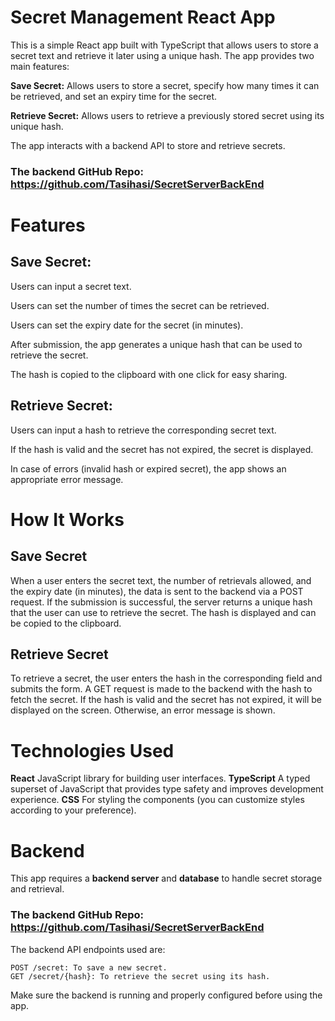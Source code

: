 # Secret Management React App

This is a simple React app built with TypeScript that allows users to store a secret text and retrieve it later using a unique hash. The app provides two main features:

**Save Secret:** Allows users to store a secret, specify how many times it can be retrieved, and set an expiry time for the secret.

**Retrieve Secret:** Allows users to retrieve a previously stored secret using its unique hash.

The app interacts with a backend API to store and retrieve secrets.

### The backend GitHub Repo: https://github.com/Tasihasi/SecretServerBackEnd

# Features

## Save Secret:

Users can input a secret text.

Users can set the number of times the secret can be retrieved.

Users can set the expiry date for the secret (in minutes).

After submission, the app generates a unique hash that can be used to retrieve the secret.

The hash is copied to the clipboard with one click for easy sharing.

## Retrieve Secret:

Users can input a hash to retrieve the corresponding secret text.

If the hash is valid and the secret has not expired, the secret is displayed.

In case of errors (invalid hash or expired secret), the app shows an appropriate error message.

# How It Works 

## Save Secret

When a user enters the secret text, the number of retrievals allowed, and the expiry date (in minutes), the data is sent to the backend via a POST request. If the submission is successful, the server returns a unique hash that the user can use to retrieve the secret. The hash is displayed and can be copied to the clipboard.

## Retrieve Secret

To retrieve a secret, the user enters the hash in the corresponding field and submits the form. A GET request is made to the backend with the hash to fetch the secret. If the hash is valid and the secret has not expired, it will be displayed on the screen. Otherwise, an error message is shown.

# Technologies Used

**React** JavaScript library for building user interfaces.
**TypeScript** A typed superset of JavaScript that provides type safety and improves development experience.
**CSS** For styling the components (you can customize styles according to your preference).

# Backend

This app requires a **backend server** and **database** to handle secret storage and retrieval.  

### The backend GitHub Repo: https://github.com/Tasihasi/SecretServerBackEnd

The backend API endpoints used are:

    POST /secret: To save a new secret.
    GET /secret/{hash}: To retrieve the secret using its hash.

Make sure the backend is running and properly configured before using the app.

